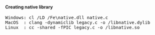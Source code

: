 <h4>Creating native library</h4>

<pre>
Windows: cl /LD /Fe<EXECUTABLE-PATH>\native.dll native.c
MacOS  : clang -dynamiclib legacy.c -o <EXECUTABLE-PATH>/libnative.dylib
Linux  : cc -shared -fPIC legacy.c -o <EXECUTABLE-PATH>/libnative.so
</pre>
